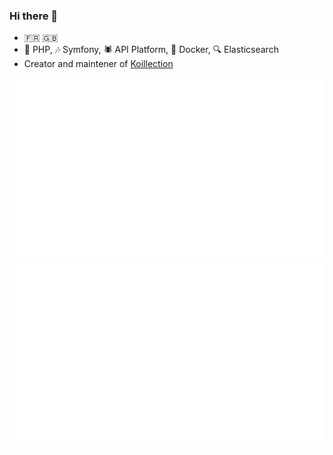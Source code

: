 ### Hi there 👋

- 🇫🇷 🇬🇧
- 🐘 PHP, 🎶 Symfony, 🕷️ API Platform, 🐳 Docker, 🔍 Elasticsearch
- Creator and maintener of [Koillection](https://github.com/koillection/koillection)

<p align="center">
    <img src="https://raw.githubusercontent.com/benjaminjonard/github-stats/master/generated/overview.svg#gh-dark-mode-only">
    <img src="https://raw.githubusercontent.com/benjaminjonard/github-stats/master/generated/languages.svg#gh-dark-mode-only">
</p>
